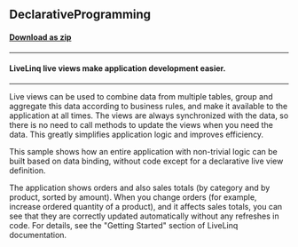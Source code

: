 ## DeclarativeProgramming
#### [Download as zip](https://grapecity.github.io/DownGit/#/home?url=https://github.com/GrapeCity/ComponentOne-WPF-Samples/tree/master/NET_462/DataSource/CS/LiveLinq/GettingStarted/DeclarativeProgramming)
____
#### LiveLinq live views make application development easier.
____
Live views can be used to combine data from multiple tables, group and
aggregate this data according to business rules, and make it available
to the application at all times. The views are always synchronized with
the data, so there is no need to call methods to update the views when
you need the data. This greatly simplifies application logic and
improves efficiency.

This sample shows how an entire application with non-trivial logic can
be built based on data binding, without code except for a declarative
live view definition.

The application shows orders and also sales totals (by category and by
product, sorted by amount). When you change orders (for example, increase
ordered quantity of a product), and it affects sales totals, you can see
that they are correctly updated automatically without any refreshes in code.
For details, see the "Getting Started" section of LiveLinq documentation.


